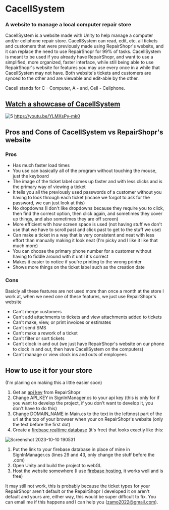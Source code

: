 # CacellSystem

### A website to manage a local computer repair store

CacellSystem is a website made with Unity to help manage a computer and/or cellphone repair store. CacellSystem can read, edit, etc. all tickets and customers that were previously made using RepairShopr's website, and it can replace the need to use RepairShopr for 99% of tasks. CacellSystem is meant to be used if you already have RepairShopr, and want to use a simplified, more organized, faster interface, while still being able to use RepairShopr's website for features you may use every once in a while that CacellSystem may not have.
Both website's tickets and customers are synced to the other and are viewable and edit-able by the other.

Cacell stands for C - Computer, A - and, Cell - Cellphone.

## [Watch a showcase of CacellSystem](https://youtu.be/YLMXsPy-mk0)
![5](https://github.com/zane222/CacellSystem/assets/51272566/15129915-8fdb-4476-8f83-a7a3404efbce)
https://youtu.be/YLMXsPy-mk0

## Pros and Cons of CacellSystem vs RepairShopr's website
### Pros
* Has much faster load times
* You use can basically all of the program without touching the mouse, just the keyboard
* The image of the ticket label comes up faster and with less clicks and is the primary way of viewing a ticket
* It tells you all the previously used passwords of a customer without you having to look through each ticket (incase we forgot to ask for the password, we can just look at this)
* No dropdowns (I don't like dropdowns because they require you to click, then find the correct option, then click again, and sometimes they cover up things, and also sometimes they are off screen)
* More efficient with how screen space is used (not having stuff we don't use that we have to scroll past and click past to get to the stuff we use)
* Can make a ticket in a way that is very consistent and neat with less effort than manually making it look neat (I'm picky and I like it like that much more)
* You can choose the primary phone number for a customer without having to fiddle around with it until it's correct
* Makes it easier to notice if you're printing to the wrong printer
* Shows more things on the ticket label such as the creation date

### Cons
Basicly all these features are not used more than once a month at the store I work at, when we need one of these features, we just use RepairShopr's website
* Can't merge customers
* Can't add attachments to tickets and view attachments added to tickets
* Can't make, view, or print invoices or estimates
* Can't send SMS
* Can't make a rework of a ticket
* Can't filter or sort tickets
* Can't clock in and out (we just have RepairShopr's website on our phone to clock in and out, then have CacellSystem on the computers)
* Can't manage or view clock ins and outs of employees

## How to use it for your store
(I'm planing on making this a little easier soon)
1. Get an [api key](https://feedback.repairshopr.com/knowledgebase/articles/376312-repairshopr-rest-api-build-custom-extensions-app) from RepairShopr
1. Change API_KEY in SignInManager.cs to your api key (this is only for if you want to develop the project, if you don't want to develop it, you don't have to do this)
1. Change DOMAIN_NAME in Main.cs to the text in the leftmost part of the url at the top of your browser when your on RepairShopr's website (only the text before the first dot)
1. Create a [firebase realtime database](https://console.firebase.google.com/) (it's free) that looks exactly like this:

  ![Screenshot 2023-10-10 190531](https://github.com/zane222/CacellSystem/assets/51272566/1c465bf3-34c4-4e33-b573-be3aeb91ad33)
1. Put the link to your firebase database in place of mine in SignInManager.cs (lines 29 and 43, only change the stuff before the .com)
1. Open Unity and build the project to webGL
1. Host the website somewhere (I use [firebase hosting](https://firebase.google.com/docs/cli), it works well and is free)

It may still not work, this is probably because the ticket types for your RepairShopr aren't default or the RepairShopr I developed it on aren't default and yours are, either way, this would be super difficult to fix. You can email me if this happens and I can help you (zamo2022@gmail.com).
